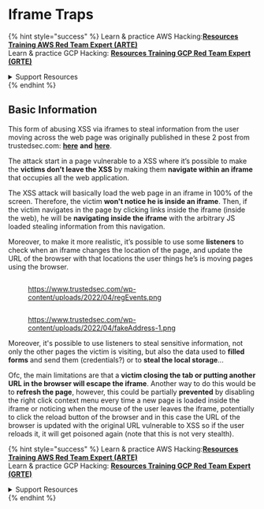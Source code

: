 # Iframe Traps

{% hint style="success" %}
Learn & practice AWS Hacking:<img src="/.gitbook/assets/arte.png" alt="" data-size="line">[**Resources Training AWS Red Team Expert (ARTE)**](https://training.khulnasoft.com/courses/arte)<img src="/.gitbook/assets/arte.png" alt="" data-size="line">\
Learn & practice GCP Hacking: <img src="/.gitbook/assets/grte.png" alt="" data-size="line">[**Resources Training GCP Red Team Expert (GRTE)**<img src="/.gitbook/assets/grte.png" alt="" data-size="line">](https://training.khulnasoft.com/courses/grte)

<details>

<summary>Support Resources</summary>

* Check the [**subscription plans**](https://patreon.com/khulnasoft)!
* **Join the** 💬 [**Discord group**](https://discord.gg/hRep4RUj7f) or the [**telegram group**](https://t.me/peass) or **follow** us on **Twitter** 🐦 [**@resources\_live**](https://twitter.com/khulnasoft\_live)**.**
* **Share hacking tricks by submitting PRs to the** [**Resources**](https://github.com/khulnasoft/resources) and [**Resources Cloud**](https://github.com/khulnasoft/resources-cloud) github repos.

</details>
{% endhint %}

## Basic Information

This form of abusing XSS via iframes to steal information from the user moving across the web page was originally published in these 2 post from trustedsec.com: [**here**](https://trustedsec.com/blog/persisting-xss-with-iframe-traps) **and** [**here**](https://trustedsec.com/blog/js-tap-weaponizing-javascript-for-red-teams).

The attack start in a page vulnerable to a XSS where it’s possible to make the **victims don’t leave the XSS** by making them **navigate within an iframe** that occupies all the web application.

The XSS attack will basically load the web page in an iframe in 100% of the screen. Therefore, the victim **won't notice he is inside an iframe**. Then, if the victim navigates in the page by clicking links inside the iframe (inside the web), he will be **navigating inside the iframe** with the arbitrary JS loaded stealing information from this navigation.

Moreover, to make it more realistic, it’s possible to use some **listeners** to check when an iframe changes the location of the page, and update the URL of the browser with that locations the user things he’s is moving pages using the browser.

<figure><img src="../.gitbook/assets/image (1248).png" alt=""><figcaption><p><a href="https://www.trustedsec.com/wp-content/uploads/2022/04/regEvents.png">https://www.trustedsec.com/wp-content/uploads/2022/04/regEvents.png</a></p></figcaption></figure>

<figure><img src="../.gitbook/assets/image (1249).png" alt=""><figcaption><p><a href="https://www.trustedsec.com/wp-content/uploads/2022/04/fakeAddress-1.png">https://www.trustedsec.com/wp-content/uploads/2022/04/fakeAddress-1.png</a></p></figcaption></figure>

Moreover, it's possible to use listeners to steal sensitive information, not only the other pages the victim is visiting, but also the data used to **filled forms** and send them (credentials?) or to **steal the local storage**...

Ofc, the main limitations are that a **victim closing the tab or putting another URL in the browser will escape the iframe**. Another way to do this would be to **refresh the page**, however, this could be partially **prevented** by disabling the right click context menu every time a new page is loaded inside the iframe or noticing when the mouse of the user leaves the iframe, potentially to click the reload button of the browser and in this case the URL of the browser is updated with the original URL vulnerable to XSS so if the user reloads it, it will get poisoned again (note that this is not very stealth).

{% hint style="success" %}
Learn & practice AWS Hacking:<img src="/.gitbook/assets/arte.png" alt="" data-size="line">[**Resources Training AWS Red Team Expert (ARTE)**](https://training.khulnasoft.com/courses/arte)<img src="/.gitbook/assets/arte.png" alt="" data-size="line">\
Learn & practice GCP Hacking: <img src="/.gitbook/assets/grte.png" alt="" data-size="line">[**Resources Training GCP Red Team Expert (GRTE)**<img src="/.gitbook/assets/grte.png" alt="" data-size="line">](https://training.khulnasoft.com/courses/grte)

<details>

<summary>Support Resources</summary>

* Check the [**subscription plans**](https://patreon.com/khulnasoft)!
* **Join the** 💬 [**Discord group**](https://discord.gg/hRep4RUj7f) or the [**telegram group**](https://t.me/peass) or **follow** us on **Twitter** 🐦 [**@resources\_live**](https://twitter.com/khulnasoft\_live)**.**
* **Share hacking tricks by submitting PRs to the** [**Resources**](https://github.com/khulnasoft/resources) and [**Resources Cloud**](https://github.com/khulnasoft/resources-cloud) github repos.

</details>
{% endhint %}

